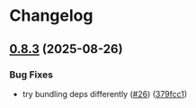 # Changelog

## [0.8.3](https://github.com/c-ehrlich/cjode/compare/v0.8.2...v0.8.3) (2025-08-26)


### Bug Fixes

* try bundling deps differently ([#26](https://github.com/c-ehrlich/cjode/issues/26)) ([379fcc1](https://github.com/c-ehrlich/cjode/commit/379fcc174ad5a0739edcda0f6dbfe337681e69d3))
